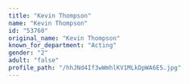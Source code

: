 ```yaml
---
title: "Kevin Thompson"
name: "Kevin Thompson"
id: "53760"
original_name: "Kevin Thompson"
known_for_department: "Acting"
gender: "2"
adult: "false"
profile_path: "/hhJNd4If3wWmhlKV1MLkDpWA6E5.jpg"
---
```

